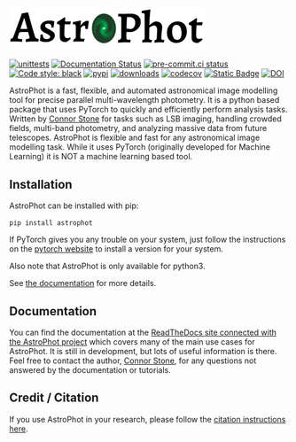 <picture>
  <source media="(prefers-color-scheme: dark)" srcset="https://github.com/Autostronomy/AstroPhot/blob/main/media/AP_logo_white.png?raw=true">
  <source media="(prefers-color-scheme: light)" srcset="https://github.com/Autostronomy/AstroPhot/blob/main/media/AP_logo.png?raw=true">
  <img alt="AstroPhot logo" src="media/AP_logo.png" width="70%">
</picture>

[![unittests](https://github.com/Autostronomy/AstroPhot/actions/workflows/testing.yaml/badge.svg?branch=main)](https://github.com/Autostronomy/AstroPhot/actions/workflows/testing.yaml)
[![Documentation Status](https://readthedocs.org/projects/astrophot/badge/?version=latest)](https://astrophot.readthedocs.io/en/latest/?badge=latest)
[![pre-commit.ci status](https://results.pre-commit.ci/badge/github/Autostronomy/AstroPhot/main.svg)](https://results.pre-commit.ci/latest/github/Autostronomy/AstroPhot/main)
[![Code style: black](https://img.shields.io/badge/code%20style-black-000000.svg)](https://github.com/psf/black)
[![pypi](https://img.shields.io/pypi/v/astrophot.svg?logo=pypi&logoColor=white&label=PyPI)](https://pypi.org/project/astrophot/)
[![downloads](https://img.shields.io/pypi/dm/astrophot?label=PyPI%20Downloads)](https://libraries.io/pypi/astrophot)
[![codecov](https://img.shields.io/codecov/c/github/Autostronomy/AstroPhot?logo=codecov)](https://app.codecov.io/gh/Autostronomy/AstroPhot?search=&displayType=list)
[![Static Badge](https://img.shields.io/badge/ADS-record-2A79E4)](https://ui.adsabs.harvard.edu/abs/2023MNRAS.525.6377S/abstract)
[![DOI](https://zenodo.org/badge/473209170.svg)](https://zenodo.org/doi/10.5281/zenodo.10798979)

AstroPhot is a fast, flexible, and automated astronomical image modelling tool
for precise parallel multi-wavelength photometry. It is a python based package
that uses PyTorch to quickly and efficiently perform analysis tasks. Written by
[Connor Stone](https://connorjstone.com/) for tasks such as LSB imaging,
handling crowded fields, multi-band photometry, and analyzing massive data from
future telescopes. AstroPhot is flexible and fast for any astronomical image
modelling task. While it uses PyTorch (originally developed for Machine
Learning) it is NOT a machine learning based tool.

## Installation

AstroPhot can be installed with pip:

```
pip install astrophot
```

If PyTorch gives you any trouble on your system, just follow the instructions on
the [pytorch website](https://pytorch.org/) to install a version for your
system.

Also note that AstroPhot is only available for python3.

See [the documentation](https://astrophot.readthedocs.io) for more details.

## Documentation

You can find the documentation at the
[ReadTheDocs site connected with the AstroPhot project](https://astrophot.readthedocs.io)
which covers many of the main use cases for AstroPhot. It is still in
development, but lots of useful information is there. Feel free to contact the
author, [Connor Stone](https://connorjstone.com/), for any questions not
answered by the documentation or tutorials.

## Credit / Citation

If you use AstroPhot in your research, please follow the
[citation instructions here](https://autostronomy.github.io/AstroPhot/citation.html).
